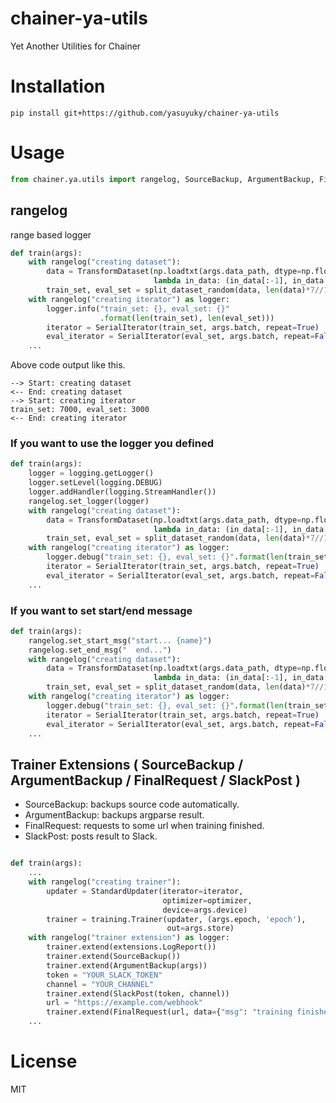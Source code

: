 # chainer-ya-utils

Yet Another Utilities for Chainer

# Installation

```
pip install git+https://github.com/yasuyuky/chainer-ya-utils
```

# Usage

```python
from chainer.ya.utils import rangelog, SourceBackup, ArgumentBackup, FinalRequest
```


## rangelog

range based logger

```python
def train(args):
    with rangelog("creating dataset"):
        data = TransformDataset(np.loadtxt(args.data_path, dtype=np.float32),
                                lambda in_data: (in_data[:-1], in_data[-1:]))
        train_set, eval_set = split_dataset_random(data, len(data)*7//10)
    with rangelog("creating iterator") as logger:
        logger.info("train_set: {}, eval_set: {}"
                    .format(len(train_set), len(eval_set)))
        iterator = SerialIterator(train_set, args.batch, repeat=True)
        eval_iterator = SerialIterator(eval_set, args.batch, repeat=False)
    ...
```

Above code output like this.

```
--> Start: creating dataset
<-- End: creating dataset
--> Start: creating iterator
train_set: 7000, eval_set: 3000
<-- End: creating iterator
```


### If you want to use the logger you defined

```python
def train(args):
    logger = logging.getLogger()
    logger.setLevel(logging.DEBUG)
    logger.addHandler(logging.StreamHandler())
    rangelog.set_logger(logger)
    with rangelog("creating dataset"):
        data = TransformDataset(np.loadtxt(args.data_path, dtype=np.float32),
                                lambda in_data: (in_data[:-1], in_data[-1:]))
        train_set, eval_set = split_dataset_random(data, len(data)*7//10)
    with rangelog("creating iterator") as logger:
        logger.debug("train_set: {}, eval_set: {}".format(len(train_set), len(eval_set)))
        iterator = SerialIterator(train_set, args.batch, repeat=True)
        eval_iterator = SerialIterator(eval_set, args.batch, repeat=False)
    ...
```

### If you want to set start/end message

```python
def train(args):
    rangelog.set_start_msg("start... {name}")
    rangelog.set_end_msg("  end...")
    with rangelog("creating dataset"):
        data = TransformDataset(np.loadtxt(args.data_path, dtype=np.float32),
                                lambda in_data: (in_data[:-1], in_data[-1:]))
        train_set, eval_set = split_dataset_random(data, len(data)*7//10)
    with rangelog("creating iterator") as logger:
        logger.debug("train_set: {}, eval_set: {}".format(len(train_set), len(eval_set)))
        iterator = SerialIterator(train_set, args.batch, repeat=True)
        eval_iterator = SerialIterator(eval_set, args.batch, repeat=False)
    ...
```


## Trainer Extensions ( SourceBackup / ArgumentBackup / FinalRequest / SlackPost )

- SourceBackup: backups source code automatically.
- ArgumentBackup: backups argparse result.
- FinalRequest: requests to some url when training finished.
- SlackPost: posts result to Slack.

```python

def train(args):
    ...
    with rangelog("creating trainer"):
        updater = StandardUpdater(iterator=iterator,
                                  optimizer=optimizer,
                                  device=args.device)
        trainer = training.Trainer(updater, (args.epoch, 'epoch'),
                                   out=args.store)
    with rangelog("trainer extension") as logger:
        trainer.extend(extensions.LogReport())
        trainer.extend(SourceBackup())
        trainer.extend(ArgumentBackup(args))
        token = "YOUR_SLACK_TOKEN"
        channel = "YOUR_CHANNEL"
        trainer.extend(SlackPost(token, channel))
        url = "https://example.com/webhook"
        trainer.extend(FinalRequest(url, data={"msg": "training finished"}))
    ...
```

# License

MIT
